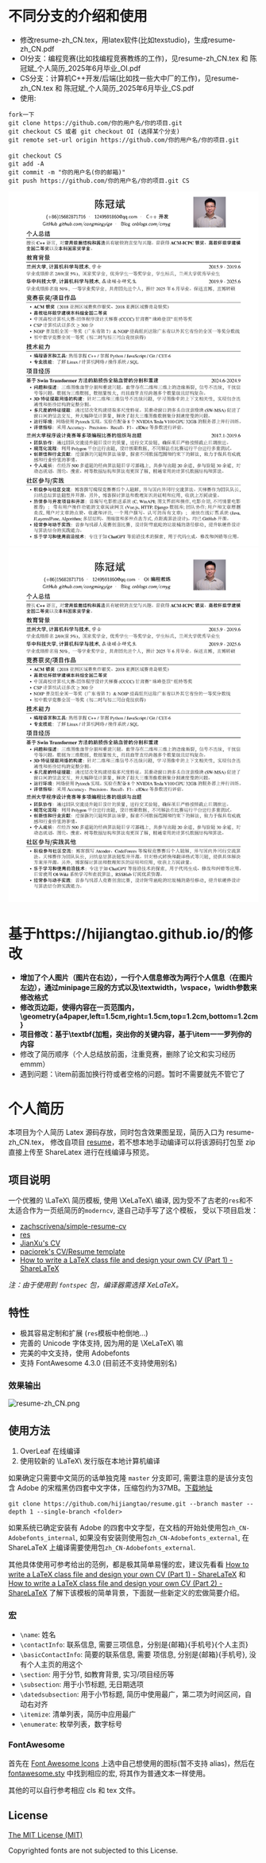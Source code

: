 # 不同分支的介绍和使用
- 修改resume-zh_CN.tex，用latex软件(比如texstudio)，生成resume-zh_CN.pdf
- OI分支：编程竞赛(比如找编程竞赛教练的工作)，见resume-zh_CN.tex 和 陈冠斌_个人简历_2025年6月毕业_OI.pdf
- CS分支：计算机C++开发/后端(比如找一些大中厂的工作)，见resume-zh_CN.tex 和 陈冠斌_个人简历_2025年6月毕业_CS.pdf
- 使用:
````
fork一下
git clone https://github.com/你的用户名/你的项目.git
git checkout CS 或者 git checkout OI (选择某个分支)
git remote set-url origin https://github.com/你的用户名/你的项目.git

git checkout CS
git add -A
git commit -m "你的用户名(你的邮箱)"
git push https://github.com/你的用户名/你的项目.git CS

````
![陈冠斌_个人简历_2025年6月毕业_CS](陈冠斌_个人简历_2025年6月毕业_CS.png)
![陈冠斌_个人简历_2025年6月毕业_OI](陈冠斌_个人简历_2025年6月毕业_OI.png)

# 基于https://hijiangtao.github.io/的修改

- **增加了个人图片（图片在右边），一行个人信息修改为两行个人信息（在图片左边），通过minipage三段的方式以及\textwidth，\vspace，\width参数来修改格式**
- **修改页边距，使得内容在一页范围内，\geometry{a4paper,left=1.5cm,right=1.5cm,top=1.2cm,bottom=1.2cm}**
- **项目修改：基于\textbf{加粗，突出你的关键内容，基于\item一一罗列你的内容**
- 修改了简历顺序（个人总结放前面，注重竞赛，删除了论文和实习经历emmm）
- 遇到问题：\item前面加换行符或者空格的问题。暂时不需要就先不管它了



# 个人简历

本项目为个人简历 Latex 源码存放，同时包含效果图呈现，简历入口为 resume-zh_CN.tex， 修改自项目 [resume](https://github.com/billryan/resume/)，若不想本地手动编译可以将该源码打包至 zip 直接上传至 ShareLatex 进行在线编译与预览。

## 项目说明

一个优雅的 \LaTeX\ 简历模板, 使用 \XeLaTeX\ 编译, 因为受不了古老的`res`和不太适合作为一页纸简历的`moderncv`, 遂自己动手写了这个模板， 受以下项目启发：

- [zachscrivena/simple-resume-cv](https://github.com/zachscrivena/simple-resume-cv)
- [res](https://www.ctan.org/pkg/res)
- [JianXu's CV](http://www.jianxu.net/en/files/JianXu_CV.pdf)
- [paciorek's CV/Resume template](http://www.stat.berkeley.edu/~paciorek/computingTips/Latex_template_creating_CV_.html)
- [How to write a LaTeX class file and design your own CV (Part 1) - ShareLaTeX](https://www.sharelatex.com/blog/2011/03/27/how-to-write-a-latex-class-file-and-design-your-own-cv.html)

*注：由于使用到 `fontspec` 包，编译器需选择 XeLaTeX。*

## 特性

- 极其容易定制和扩展 (`res`模板中枪倒地...)
- 完善的 Unicode 字体支持, 因为用的是 \XeLaTeX\ 嘛
- 完美的中文支持，使用 Adobefonts
- 支持 FontAwesome 4.3.0 (目前还不支持使用别名)

### 效果输出

![resume-zh_CN.png](./resume.preview.png)

## 使用方法

1. OverLeaf 在线编译
2. 使用较新的 \LaTeX\ 发行版在本地计算机编译

如果确定只需要中文简历的话单独克隆 `master` 分支即可, 需要注意的是该分支包含 Adobe 的宋楷黑仿四套中文字体，压缩包约为37MB。[下载地址](https://github.com/hijiangtao/resume/releases)

```
git clone https://github.com/hijiangtao/resume.git --branch master --depth 1 --single-branch <folder>
```

如果系统已确定安装有 Adobe 的四套中文字型，在文档的开始处使用包`zh_CN-Adobefonts_internal`, 如果没有安装则使用包`zh_CN-Adobefonts_external`, 在 ShareLaTeX 上编译需要使用包`zh_CN-Adobefonts_external`.

其他具体使用可参考给出的范例，都是极其简单易懂的宏，建议先看看 [How to write a LaTeX class file and design your own CV (Part 1) - ShareLaTeX](https://www.sharelatex.com/blog/2011/03/27/how-to-write-a-latex-class-file-and-design-your-own-cv.html) 和 [How to write a LaTeX class file and design your own CV (Part 2) - ShareLaTeX](https://www.sharelatex.com/blog/2013/06/28/how-to-write-a-latex-class-file-and-design-your-own-cv.html) 了解下该模板的简单背景，下面就一些新定义的宏做简要介绍。

### 宏

- `\name`: 姓名
- `\contactInfo`: 联系信息, 需要三项信息，分别是{邮箱}{手机号}{个人主页}
- `\basicContactInfo`: 简要的联系信息, 需要 项信息, 分别是{邮箱}{手机号}, 没有个人主页的用这个
- `\section`: 用于分节, 如教育背景, 实习/项目经历等
- `\subsection`: 用于小节标题, 无日期选项
- `\datedsubsection`: 用于小节标题, 简历中使用最广，第二项为时间区间，自动右对齐
- `\itemize`: 清单列表，简历中应用最广
- `\enumerate`: 枚举列表，数字标号

### FontAwesome

首先在 [Font Awesome Icons](http://fortawesome.github.io/Font-Awesome/icons/) 上选中自己想使用的图标(暂不支持 alias)，然后在 [fontawesome.sty](https://github.com/billryan/resume/blob/zh_CN/fontawesome.sty) 中找到相应的宏, 将其作为普通文本一样使用。

其他的可以自行参考相应 cls 和 tex 文件。

## License

[The MIT License (MIT)](http://opensource.org/licenses/MIT)

Copyrighted fonts are not subjected to this License.
